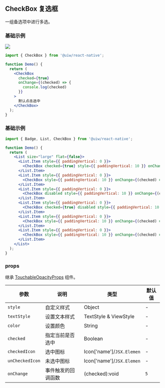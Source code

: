 CheckBox 复选框
---

一组备选项中进行多选。

### 基础示例

![](https://user-images.githubusercontent.com/66067296/137703908-c4370f9c-fce7-423a-abd7-7951d5a48d06.png)<!--rehype:style=zoom: 33%;float: right; margin-left: 15px;-->

```jsx
import { CheckBox } from '@uiw/react-native';

function Demo() {
  return (
    <CheckBox
      checked={true}
      onChange={(checked) => {
        console.log(checked)
      }}
    >
      默认点击选中
    </CheckBox>
  );
}
```


### 基础示例

```jsx
import { Badge, List, CheckBox } from '@uiw/react-native';

function Demo() {
  return (
    <List size="large" flat={false}>
      <List.Item style={{ paddingVertical: 0 }}>
        <CheckBox checked={true} style={{ paddingVertical: 10 }} onChange={(checked) => { console.log(checked)}}>默认点击选中</CheckBox>
      </List.Item>
      <List.Item style={{ paddingVertical: 0 }}>
        <CheckBox style={{ paddingVertical: 10 }} onChange={(checked) => { console.log(checked)}}>默认未选中</CheckBox>
      </List.Item>
      <List.Item style={{ paddingVertical: 0 }}>
        <CheckBox disabled style={{ paddingVertical: 10 }} onChange={(checked) => { console.log(checked)}}>默认禁用未选中</CheckBox>
      </List.Item>
      <List.Item style={{ paddingVertical: 0 }}>
        <CheckBox checked={true} disabled style={{ paddingVertical: 10 }} onChange={(checked) => { console.log(checked)}}>默认禁用选中</CheckBox>
      </List.Item>
      <List.Item style={{ paddingVertical: 0 }}>
        <CheckBox style={{ paddingVertical: 10 }} onChange={(checked) => { console.log(checked)}}>默认未选中</CheckBox>
      </List.Item>
      <List.Item style={{ paddingVertical: 0 }}>
        <CheckBox style={{ paddingVertical: 10 }} onChange={(checked) => { console.log(checked)}}>默认未选中</CheckBox>
      </List.Item>
    </List>
  );
}
```

### props

继承 [TouchableOpacityProps](https://facebook.github.io/react-native/docs/touchableopacity#props) 组件。

| 参数 | 说明 | 类型 | 默认值 |
|------|------|-----|------|
| `style` | 自定义样式 | Object | - |
| `textStyle` | 设置文本样式 | TextStyle & ViewStyle | - |
| `color` | 设置颜色 | String | - |
| `checked` | 指定当前是否选中 | Boolean | - |
| `checkedIcon` | 选中图标 | Icon['name']/`JSX.Elemen` | - |
| `unCheckedIcon` | 未选中图标 | Icon['name']/`JSX.Elemen` | - |
| `onChange` | 事件触发的回调函数 | (checked):void | `5` |